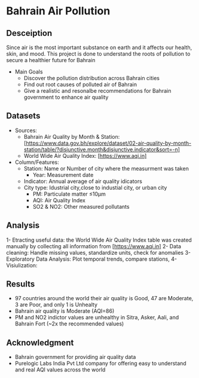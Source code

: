 # Bahrain Air Pollution
## Desceiption
Since air is the most important substance on earth and it affects our health, skin, and mood. This project is done to understand the roots of pollution to secure a healthier future for Bahrain
- Main Goals
   - Discover the pollution distribution across Bahrain cities
   - Find out root causes of polluted air of Bahrain
   - Give a realistic and resonalbe recommendations for Bahrain government to enhance air quality

## Datasets
- Sources:
   - Bahrain Air Quality by Month & Station: [https://www.data.gov.bh/explore/dataset/02-air-quality-by-month-station/table/?disjunctive.month&disjunctive.indicator&sort=-n]
   - World Wide Air Quality Index: [https://www.aqi.in]
- Column/Features:
  - Station: Name or Number of city where the measurment was taken
	- Year: Measurement date
  - Indicator: Annual average of air quality idicators
  - City type: Idustrial city,close to industial city, or urban city 
	- PM: Particulate matter ≤10µm
	- AQI: Air Quality Index
	- SO2 & NO2:  Other measured pollutants
## Analysis
 1- Etracting useful data: the World Wide Air Quality Index table was created manually 
    by collecting all information from [https://www.aqi.in]
 2- Data cleaning: Handle missing values, standardize units, check for anomalies
 3- Exploratory Data Analysis: Plot temporal trends, compare stations, 
 4- Visiulization: 
 
## Results
- 97 countries around the world their air quality is Good, 47 are Moderate, 3 are Poor, and only 1 is Unhealty
- Bahrain air quality is Moderate (AQI=86)
- PM and NO2 indictor values are unhealthy in Sitra, Asker, Aali, and Bahrain Fort (~2x the recommended values)
  
## Acknowledgment
- Bahrain government for providing air quality data
- Purelogic Labs India Pvt Ltd company for offering easy to understand  and real AQI values across the world
  
